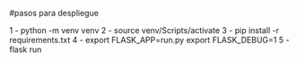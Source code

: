 #pasos para despliegue

1 - python -m venv venv
2 - source venv/Scripts/activate
3 - pip install -r requirements.txt
4 - export FLASK_APP=run.py
    export FLASK_DEBUG=1
5 - flask run
